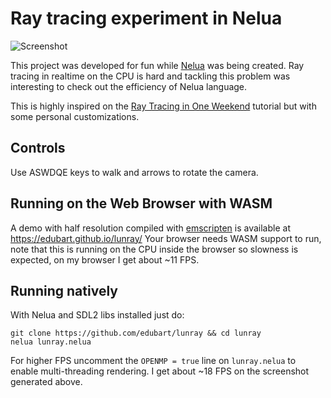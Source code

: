 # Ray tracing experiment in Nelua

![Screenshot](https://i.gyazo.com/e115cf341b496ef022ebd5900d80a099.png)

This project was developed for fun while [Nelua](https://github.com/edubart/nelua-lang)
was being created.
Ray tracing in realtime on the CPU is hard and tackling this problem was interesting
to check out the efficiency of Nelua language.

This is highly inspired on the
[Ray Tracing in One Weekend](https://raytracing.github.io/books/RayTracingInOneWeekend.html)
tutorial but with some personal customizations.

## Controls

Use ASWDQE keys to walk and arrows to rotate the camera.

## Running on the Web Browser with WASM

A demo with half resolution compiled with [emscripten](https://emscripten.org/) is available at https://edubart.github.io/lunray/
Your browser needs WASM support to run, note that this is running on the CPU inside the
browser so slowness is expected, on my browser I get about ~11 FPS.

## Running natively

With Nelua and SDL2 libs installed just do:

```
git clone https://github.com/edubart/lunray && cd lunray
nelua lunray.nelua
```

For higher FPS uncomment the `OPENMP = true` line on `lunray.nelua` to enable
multi-threading rendering. I get about ~18 FPS on the screenshot generated above.
